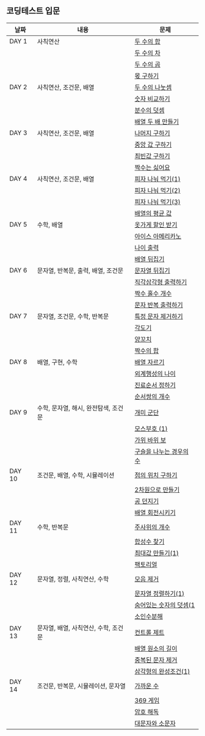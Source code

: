 ## 코딩테스트 입문

| 날짜   | 내용                                 | 문제                                      |
| ------ | ------------------------------------ | ----------------------------------------- |
| DAY 1  | 사칙연산                             | [두 수의 합](./DAY_01/01.js)              |
|        |                                      | [두 수의 차](./DAY_01/02.js)              |
|        |                                      | [두 수의 곱](./DAY_01/03.js)              |
|        |                                      | [몫 구하기](./DAY_01/04.js)               |
| DAY 2  | 사칙연산, 조건문, 배열               | [두 수의 나눗셈](./DAY_02/01.js)          |
|        |                                      | [숫자 비교하기](./DAY_02/02.js)           |
|        |                                      | [분수의 덧셈](./DAY_02/03.js)             |
|        |                                      | [배열 두 배 만들기](./DAY_02/04.js)       |
| DAY 3  | 사칙연산, 조건문, 배열               | [나머지 구하기](./DAY_03/01.js)           |
|        |                                      | [중앙 값 구하기](./DAY_03/02.js)          |
|        |                                      | [최빈값 구하기](./DAY_03/03.js)           |
|        |                                      | [짝수는 싫어요](./DAY_03/04.js)           |
| DAY 4  | 사칙연산, 조건문, 배열               | [피자 나눠 먹기(1)](./DAY_04/01.js)       |
|        |                                      | [피자 나눠 먹기(2)](./DAY_04/02.js)       |
|        |                                      | [피자 나눠 먹기(3)](./DAY_04/03.js)       |
|        |                                      | [배열의 평균 값](./DAY_04/04.js)          |
| DAY 5  | 수학, 배열                           | [옷가게 할인 받기](./DAY_05/01.js)        |
|        |                                      | [아이스 아메리카노](./DAY_05/02.js)       |
|        |                                      | [나이 출력](./DAY_05/03.js)               |
|        |                                      | [배열 뒤집기](./DAY_05/04.js)             |
| DAY 6  | 문자열, 반복문, 출력, 배열, 조건문   | [문자열 뒤집기](./DAY_06/01.js)           |
|        |                                      | [직각삼각형 출력하기](./DAY_06/02.js)     |
|        |                                      | [짝수 홀수 개수](./DAY_06/03.js)          |
|        |                                      | [문자 반복 출력하기](./DAY_06/04.js)      |
| DAY 7  | 문자열, 조건문, 수학, 반복문         | [특정 문자 제거하기](./DAY_07/01.js)      |
|        |                                      | [각도기](./DAY_07/02.js)                  |
|        |                                      | [양꼬치](./DAY_07/03.js)                  |
|        |                                      | [짝수의 합](./DAY_07/04.js)               |
| DAY 8  | 배열, 구현, 수학                     | [배열 자르기](./DAY_08/01.js)             |
|        |                                      | [외계행성의 나이](./DAY_08/02.js)         |
|        |                                      | [진료순서 정하기](./DAY_08/03.js)         |
|        |                                      | [순서쌍의 개수](./DAY_08/04.js)           |
| DAY 9  | 수학, 문자열, 해시, 완전탐색, 조건문 | [개미 군단](./DAY_09/01.js)               |
|        |                                      | [모스부호 (1)](./DAY_09/02.js)            |
|        |                                      | [가위 바위 보](./DAY_09/03.js)            |
|        |                                      | [구슬을 나누는 경우의 수](./DAY_09/04.js) |
| DAY 10 | 조건문, 배열, 수학, 시뮬레이션       | [점의 위치 구하기](./DAY_10/01.js)        |
|        |                                      | [2차원으로 만들기](./DAY_10/02.js)        |
|        |                                      | [공 던지기](./DAY_10/03.js)               |
|        |                                      | [배열 회전시키기](./DAY_10/04.js)         |
| DAY 11 | 수학, 반복문                         | [주사위의 개수](./DAY_11/01.js)           |
|        |                                      | [합성수 찾기](./DAY_11/02.js)             |
|        |                                      | [최대값 만들기(1)](./DAY_11/03.js)        |
|        |                                      | [팩토리얼](./DAY_11/04.js)                |
| DAY 12 | 문자열, 정렬, 사칙연산, 수학         | [모음 제거](./DAY_12/01.js)               |
|        |                                      | [문자열 정렬하기(1)](./DAY_12/02.js)      |
|        |                                      | [숨어있는 숫자의 덧셈(1](./DAY_12/03.js)  |
|        |                                      | [소인수분해](./DAY_12/04.js)              |
| DAY 13 | 문자열, 배열, 사칙연산, 수학, 조건문 | [컨트롤 제트](./DAY_13/01.js)             |
|        |                                      | [배열 원소의 길이](./DAY_13/02.js)        |
|        |                                      | [중복된 문자 제거](./DAY_13/03.js)        |
|        |                                      | [삼각형의 완성조건(1)](./DAY_13/04.js)    |
| DAY 14 | 조건문, 반복문, 시뮬레이션, 문자열   | [가까운 수](./DAY_14/01.js)               |
|        |                                      | [369 게임](./DAY_14/02.js)                |
|        |                                      | [암호 해독](./DAY_14/03.js)               |
|        |                                      | [대문자와 소문자](./DAY_14/04.js)         |
